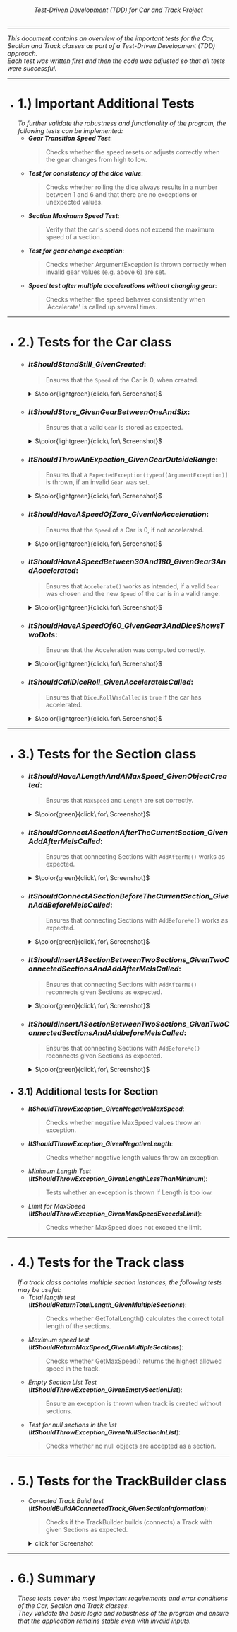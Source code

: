 ###### <p align="center"> Test-Driven Development (TDD) for Car and Track Project </p>
---
*This document contains an overview of the important tests for the Car, Section and Track classes as part of a Test-Driven Development (TDD) approach.*  
*Each test was written first and then the code was adjusted so that all tests were successful.*  

---
- # 1.) Important Additional Tests
  *To further validate the robustness and functionality of the program, the following tests can be implemented:*
  - ***Gear Transition Speed ​​Test***:
    > Checks whether the speed resets or adjusts correctly when the gear changes from high to low.
  - ***Test for consistency of the dice value***:
    > Checks whether rolling the dice always results in a number between 1 and 6 and that there are no exceptions or unexpected values.
  - ***Section Maximum Speed ​​Test***:
    > Verify that the car's speed does not exceed the maximum speed of a section.
  - ***Test for gear change exception***:
    > Checks whether ArgumentException is thrown correctly when invalid gear values ​​(e.g. above 6) are set.
  - ***Speed ​​test after multiple accelerations without changing gear***:
    > Checks whether the speed behaves consistently when 'Accelerate' is called up several times.

---
- # 2.) Tests for the Car class
   
  - ### ***ItShouldStandStill_GivenCreated***:
    > Ensures that the `Speed` of the Car is 0, when created.
      <details> <summary> $\color{lightgreen}{click\ for\ Screenshot}$ </summary>

       <img alt="ItShouldStandStill_GivenCreated" src="./img/ItShouldStandStill_GivenCreated.png" width=80%>
      </details>
   
  - ### ***ItShouldStore_GivenGearBetweenOneAndSix***:
    > Ensures that a valid `Gear` is stored as expected.
      <details> <summary> $\color{lightgreen}{click\ for\ Screenshot}$ </summary>

       <img alt="ItShouldStore_GivenGearBetweenOneAndSix" src="./img/ItShouldStore_GivenGearBetweenOneAndSix.png" width=80%>
      </details>
 
  - ### ***ItShouldThrowAnExpection_GivenGearOutsideRange***: 
    > Ensures that a `ExpectedException(typeof(ArgumentException)]` is thrown, if an invalid `Gear` was set.
      <details> <summary> $\color{lightgreen}{click\ for\ Screenshot}$ </summary>

       <img alt="ItShouldThrowAnExpection_GivenGearOutsideRange" src="./img/ItShouldThrowAnExpection_GivenGearOutsideRange.png" width=80%>
      </details>

  - ### ***ItShouldHaveASpeedOfZero_GivenNoAcceleration***: 
    > Ensures that the `Speed` of a Car is 0, if not accelerated.
      <details> <summary> $\color{lightgreen}{click\ for\ Screenshot}$ </summary>

       <img alt="ItShouldHaveASpeedOfZero_GivenNoAcceleration" src="./img/ItShouldHaveASpeedOfZero_GivenNoAcceleration.png" width=80%>
      </details>

  - ### ***ItShouldHaveASpeedBetween30And180_GivenGear3AndAccelerated***: 
    > Ensures that `Accelerate()` works as intended, if a valid `Gear` was chosen and the new `Speed` of the car is in a valid range.
      <details> <summary> $\color{lightgreen}{click\ for\ Screenshot}$ </summary>

       <img alt="ItShouldHaveASpeedBetween30And180_GivenGear3AndAccelerated" src="./img/ItShouldHaveASpeedBetween30And180_GivenGear3AndAccelerated.png" width=80%>
      </details>

  - ### ***ItShouldHaveASpeedOf60_GivenGear3AndDiceShowsTwoDots***: 
    > Ensures that the Acceleration was computed correctly.
      <details> <summary> $\color{lightgreen}{click\ for\ Screenshot}$ </summary>

       <img alt="ItShouldHaveASpeedOf60_GivenGear3AndDiceShowsTwoDots" src="./img/ItShouldHaveASpeedOf60_GivenGear3AndDiceShowsTwoDots.png" width=80%>
      </details>
   
  - ### ***ItShouldCallDiceRoll_GivenAccelerateIsCalled***: 
    > Ensures that `Dice.RollWasCalled` is `true` if the car has accelerated.
      <details> <summary> $\color{lightgreen}{click\ for\ Screenshot}$ </summary>

       <img alt="ItShouldCallDiceRoll_GivenAccelerateIsCalled" src="./img/ItShouldCallDiceRoll_GivenAccelerateIsCalled.png" width=80%>
      </details>
 
---
- # 3.) Tests for the Section class
  - ### ***ItShouldHaveALengthAndAMaxSpeed_GivenObjectCreated***:
    > Ensures that `MaxSpeed` ​​and `Length` are set correctly.
      <details> <summary> $\color{green}{click\ for\ Screenshot}$ </summary>

       <img alt="ItShouldHaveALengthAndAMaxSpeed_GivenObjectCreated" src="./img/ItShouldHaveALengthAndAMaxSpeed_GivenObjectCreated.png" width=80%>
      </details>

  - ### ***ItShouldConnectASectionAfterTheCurrentSection_GivenAddAfterMeIsCalled***:
    > Ensures that connecting Sections with `AddAfterMe()` works as expected.
      <details> <summary> $\color{green}{click\ for\ Screenshot}$ </summary>

       <img alt="ItShouldConnectASectionAfterTheCurrentSection_GivenAddAfterMeIsCalled" src="./img/ItShouldConnectASectionAfterTheCurrentSection_GivenAddAfterMeIsCalled.png" width=80%>
      </details>

   - ### ***ItShouldConnectASectionBeforeTheCurrentSection_GivenAddBeforeMeIsCalled***:
     > Ensures that connecting Sections with `AddBeforeMe()` works as expected.
       <details> <summary> $\color{green}{click\ for\ Screenshot}$ </summary>

        <img alt="ItShouldConnectASectionBeforeTheCurrentSection_GivenAddBeforeMeIsCalled" src="./img/ItShouldConnectASectionBeforeTheCurrentSection_GivenAddBeforeMeIsCalled.png" width=80%>
      </details>

    - ### ***ItShouldInsertASectionBetweenTwoSections_GivenTwoConnectedSectionsAndAddAfterMeIsCalled***:
      > Ensures that connecting Sections with `AddAfterMe()` reconnects given Sections as expected.
       <details> <summary> $\color{green}{click\ for\ Screenshot}$ </summary>

        <img alt="ItShouldInsertASectionBetweenTwoSections_GivenTwoConnectedSectionsAndAddAfterMeIsCalled" src="./img/ItShouldInsertASectionBetweenTwoSections_GivenTwoConnectedSectionsAndAddAfterMeIsCalled.png" width=80%>
      </details>

    - ### ***ItShouldInsertASectionBetweenTwoSections_GivenTwoConnectedSectionsAndAddbeforeMeIsCalled***:
      > Ensures that connecting Sections with `AddBeforeMe()` reconnects given Sections as expected.
        <details> <summary> $\color{green}{click\ for\ Screenshot}$ </summary>

         <img alt="ItShouldInsertASectionBetweenTwoSections_GivenTwoConnectedSectionsAndAddbeforeMeIsCalled" src="./img/ItShouldInsertASectionBetweenTwoSections_GivenTwoConnectedSectionsAndAddbeforeMeIsCalled.png" width=80%>
        </details>
    
 - ## 3.1) Additional tests for Section
    - ***ItShouldThrowException_GivenNegativeMaxSpeed***:
      > Checks whether negative MaxSpeed ​​values ​​throw an exception.
     
    - ***ItShouldThrowException_GivenNegativeLength***:
      > Checks whether negative length values ​​throw an exception.
      
    - *Minimum Length Test* (***ItShouldThrowException_GivenLengthLessThanMinimum***):
      > Tests whether an exception is thrown if Length is too low.
      
    - *Limit for MaxSpeed* ​​(***ItShouldThrowException_GivenMaxSpeedExceedsLimit***):
      > Checks whether MaxSpeed ​​does not exceed the limit.


---
- # 4.) Tests for the Track class
  *If a track class contains multiple section instances, the following tests may be useful:*
  - *Total length test* (***ItShouldReturnTotalLength_GivenMultipleSections***):
    > Checks whether GetTotalLength() calculates the correct total length of the sections.
  - *Maximum speed test* (***ItShouldReturnMaxSpeed_GivenMultipleSections***):
    > Checks whether GetMaxSpeed() returns the highest allowed speed in the track.
  - *Empty Section List Test* (***ItShouldThrowException_GivenEmptySectionList***):
    > Ensure an exception is thrown when track is created without sections.
  - *Test for null sections in the list* (***ItShouldThrowException_GivenNullSectionInList***):
    > Checks whether no null objects are accepted as a section.

---
- # 5.) Tests for the TrackBuilder class
  - *Conected Track Build test* (***ItShouldBuildAConnectedTrack_GivenSectionInformation***):
     > Checks if the TrackBuilder builds (connects) a Track with given Sections as expected.
      <details> <summary> click for Screenshot </summary>

       ![ItShouldBuildAConnectedTrack_GivenSectionInformation](./img/ItShouldBuildAConnectedTrack_GivenSectionInformation.png)
      </details>
   

--- 
- # 6.) Summary
  *These tests cover the most important requirements and error conditions of the Car, Section and Track classes.*  
  *They validate the basic logic and robustness of the program and ensure that the application remains stable even with invalid inputs.*
